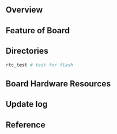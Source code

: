 ## Overview

## Feature of Board

## Directories

```sh
rtc_test # test for flash
```

## Board Hardware Resources

## Update log

## Reference
